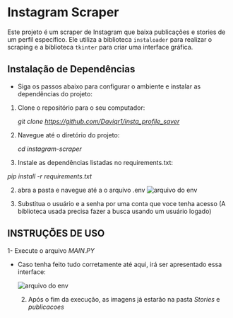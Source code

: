 # Instagram Scraper

Este projeto é um scraper de Instagram que baixa publicações e stories de um perfil específico. Ele utiliza a biblioteca `instaloader` para realizar o scraping e a biblioteca `tkinter` para criar uma interface gráfica.

## Instalação de Dependências

- Siga os passos abaixo para configurar o ambiente e instalar as dependências do projeto:

1. Clone o repositório para o seu computador:

   *git clone https://github.com/Daviqr1/insta_profile_saver*

2. Navegue até o diretório do projeto:

   *cd instagram-scraper*

3.  Instale as dependências listadas no requirements.txt:

   *pip install -r requirements.txt*


2. abra a pasta e navegue até a o arquivo .env
![arquivo do env](https://github.com/Daviqr1/insta_profile_saver/assets/84293017/a66f9caa-739c-4287-88d0-999e33c0291b)

3. Substitua o usuário e a senha por uma conta que voce tenha acesso (A biblioteca usada precisa fazer a busca usando um usuário logado)


## INSTRUÇÕES DE USO

  1- Execute o arquivo *MAIN.PY*

- Caso tenha feito tudo corretamente até aqui, irá ser apresentado essa interface:

  ![arquivo do env](https://github.com/Daviqr1/insta_profile_saver/assets/84293017/0a703254-7db5-4f08-81e4-be03af5e7981)

   2. Após o fim da execução, as imagens já estarão na pasta *Stories* e *publicacoes*
